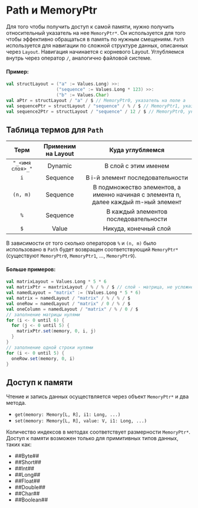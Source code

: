 # Path и MemoryPtr

Для того чтобы получить доступ к самой памяти, нужно получить относительный указатель на нее `MemoryPtr*`. Он используется для того чтобы эффективно обращаться в память по нужным смещениям. `Path` используется для навигации по сложной структуре данных, описанных через `Layout`.
Навигация начинается с корневого Layout. Углубляемся внутрь через оператор `/`, аналогично файловой системе.

#### Пример:
```scala
val structLayout = ("a" := Values.Long) >>:
                   ("sequence" := Values.Long * 123) >>:
                   ("b" := Values.Char)
val aPtr = structLayout / "a" / $ // MemoryPtr0, указатель на поле a
val sequencePtr = structLayout / "sequence" / % / $ // MemoryPtr1, указатель с размерностью 1, параметризован индексом массива sequence
val sequence2Ptr = structLayout / "sequence" / 12 / $ // MemoryPtr0, указатель на 14 элемент массива sequence

```
## Таблица термов для `Path`

|       Терм       | Применим на Layout |                                  Куда углубляемся                                   |
|:----------------:|:------------------:|:-----------------------------------------------------------------------------------:|
| `"_<имя слоя>_"` |      Dynamic       |                                В слой с этим именем                                 |
|       `i`        |      Sequence      |                          В i-й элемент последовательности                           |
|     `(n, m)`     |      Sequence      | В подмножество элементов, а именно начиная с элемента n, далее каждый m-ный элемент |
|       `%`        |      Sequence      |                        В каждый элементов последовательности                        |
|       `$`        |       Value        |                                Никуда, конечный слой                                |

В зависимости от того сколько операторов `%` и `(n, m)` было использовано в `Path` будет возвращен
соответствующий `MemoryPtr*`(существуют `MemoryPtr0`, `MemoryPtr1`, ..., `MemoryPtr9`).

#### Больше примеров:

```scala
val matrixLayout = Values.Long * 5 * 6
val matrixPtr = maxtrixLayout / % / % / $ // слой - матрица, не усложненная структурами
val namedLayout = "matrix" := (Values.Long * 5 * 6)
val matrix = namedLayout / "matrix" / % / % / $
val oneRow = namedLayout / "matrix" / 0 / % / $
val oneColumn = namedLayout / "matrix" / % / 0 / $
// заполнение матрицы нулями
for (i <- 0 until 6) {
  for (j <- 0 until 5) {
    matrixPtr.set(memory, 0, i, j)
  }
}
// заполнение одной строки нулями
for (i <- 0 until 5) {
  oneRow.set(memory, 0, i)
}
```

## Доступ к памяти

Чтение и запись данных осуществляется через объект `MemoryPtr*` и два метода.

* ```get(memory: Memory[L, R], i1: Long, ...)```
* ```set(memory: Memory[L, R], value: V, i1: Long, ...)```

Количество индексов в методах соответствует размерности `MemoryPtr*`. Доступ к памяти возможен только для примитивных типов данных, таких как:

* ##Byte##
* ##Short##
* ##Int##
* ##Long##
* ##Float##
* ##Double##
* ##Char##
* ##Boolean##
